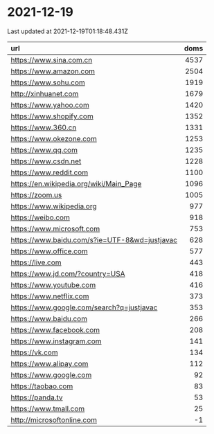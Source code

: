 # 2021-12-19

<!-- BEGIN -->
Last updated at 2021-12-19T01:18:48.431Z

url | doms
:- | -:
https://www.sina.com.cn | 4537
https://www.amazon.com | 2504
https://www.sohu.com | 1919
http://xinhuanet.com | 1679
https://www.yahoo.com | 1420
https://www.shopify.com | 1352
https://www.360.cn | 1331
https://www.okezone.com | 1253
https://www.qq.com | 1235
https://www.csdn.net | 1228
https://www.reddit.com | 1100
https://en.wikipedia.org/wiki/Main_Page | 1096
https://zoom.us | 1005
https://www.wikipedia.org | 977
https://weibo.com | 918
https://www.microsoft.com | 753
https://www.baidu.com/s?ie=UTF-8&wd=justjavac | 628
https://www.office.com | 577
https://live.com | 443
https://www.jd.com/?country=USA | 418
https://www.youtube.com | 416
https://www.netflix.com | 373
https://www.google.com/search?q=justjavac | 353
https://www.baidu.com | 266
https://www.facebook.com | 208
https://www.instagram.com | 141
https://vk.com | 134
https://www.alipay.com | 112
https://www.google.com | 92
https://taobao.com | 83
https://panda.tv | 53
https://www.tmall.com | 25
http://microsoftonline.com | -1
<!-- END -->
